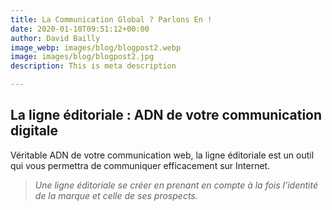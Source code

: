 ```yaml
---
title: La Communication Global ? Parlons En !
date: 2020-01-10T09:51:12+00:00
author: David Bailly
image_webp: images/blog/blogpost2.webp
image: images/blog/blogpost2.jpg
description: This is meta description

---
```

## **La ligne éditoriale : ADN de votre communication digitale**

Véritable ADN de votre communication web, la ligne éditoriale est un outil qui vous permettra de communiquer efficacement sur Internet. 

> _Une ligne éditoriale se créer en prenant en compte à la fois l’identité de la marque et celle de ses prospects._